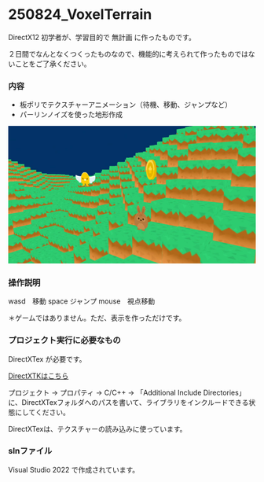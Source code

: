# 250824_VoxelTerrain

DirectX12 初学者が、学習目的で 無計画 に作ったものです。

２日間でなんとなくつくったものなので、機能的に考えられて作ったものではないことをご了承ください。

### 内容

* 板ポリでテクスチャーアニメーション（待機、移動、ジャンプなど）
* パーリンノイズを使った地形作成

![screenshot](https://github.com/SolaGame8/MyDX12Learning/blob/main/250824_VoxelTerrain/screenshots/image001.jpg)


### 操作説明

wasd　移動
space ジャンプ
mouse　視点移動

＊ゲームではありません。ただ、表示を作っただけです。


### プロジェクト実行に必要なもの

DirectXTex が必要です。

[DirectXTKはこちら](https://github.com/microsoft/DirectXTex)

プロジェクト → プロパティ → C/C++ → 「Additional Include Directories」
に、DirectXTexフォルダへのパスを書いて、ライブラリをインクルードできる状態にしてください。

DirectXTexは、テクスチャーの読み込みに使っています。

### slnファイル

Visual Studio 2022 で作成されています。

